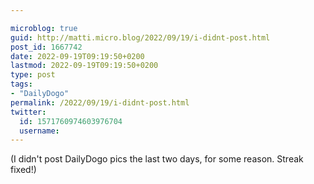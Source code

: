 ```yaml
---

microblog: true
guid: http://matti.micro.blog/2022/09/19/i-didnt-post.html
post_id: 1667742
date: 2022-09-19T09:19:50+0200
lastmod: 2022-09-19T09:19:50+0200
type: post
tags:
- "DailyDogo"
permalink: /2022/09/19/i-didnt-post.html
twitter:
  id: 1571760974603976704
  username:
---
```

(I didn't post DailyDogo pics the last two days, for some reason. Streak fixed!)
